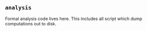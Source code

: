 ## `analysis`
Formal analysis code lives here. This includes all script which dump computations 
out to disk.